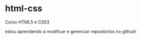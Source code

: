 # html-css
 Curso HTML5 e CSS3

estou aprendendo a modificar e gerenciar repositorios no github!

<a href="https://alexsandro08.github.io/html-css/exercicios/ex001/index" Executar exercicio>